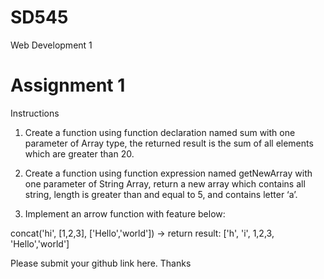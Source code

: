 # SD545

Web Development 1

# Assignment 1

Instructions

1. Create a function using function declaration named sum with one parameter of Array type, the
   returned result is the sum of all elements which are greater than 20.

2. Create a function using function expression named getNewArray with one parameter of String
   Array, return a new array which contains all string, length is greater than and equal to 5, and
   contains letter ‘a’.

3. Implement an arrow function with feature below:

concat('hi', [1,2,3], ['Hello','world']) -> return result: ['h', 'i', 1,2,3, 'Hello','world']

Please submit your github link here. Thanks
